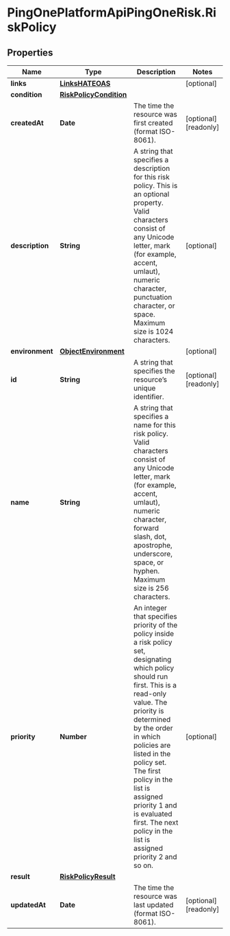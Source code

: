 # PingOnePlatformApiPingOneRisk.RiskPolicy

## Properties

Name | Type | Description | Notes
------------ | ------------- | ------------- | -------------
**links** | [**LinksHATEOAS**](LinksHATEOAS.md) |  | [optional] 
**condition** | [**RiskPolicyCondition**](RiskPolicyCondition.md) |  | 
**createdAt** | **Date** | The time the resource was first created (format ISO-8061). | [optional] [readonly] 
**description** | **String** | A string that specifies a description for this risk policy. This is an optional property. Valid characters consist of any Unicode letter, mark (for example, accent, umlaut), numeric character, punctuation character, or space. Maximum size is 1024 characters. | [optional] 
**environment** | [**ObjectEnvironment**](ObjectEnvironment.md) |  | [optional] 
**id** | **String** | A string that specifies the resource’s unique identifier. | [optional] [readonly] 
**name** | **String** | A string that specifies a name for this risk policy. Valid characters consist of any Unicode letter, mark (for example, accent, umlaut), numeric character, forward slash, dot, apostrophe, underscore, space, or hyphen. Maximum size is 256 characters. | 
**priority** | **Number** | An integer that specifies priority of the policy inside a risk policy set, designating which policy should run first. This is a read-only value. The priority is determined by the order in which policies are listed in the policy set. The first policy in the list is assigned priority 1 and is evaluated first. The next policy in the list is assigned priority 2 and so on. | [optional] 
**result** | [**RiskPolicyResult**](RiskPolicyResult.md) |  | 
**updatedAt** | **Date** | The time the resource was last updated (format ISO-8061). | [optional] [readonly] 



